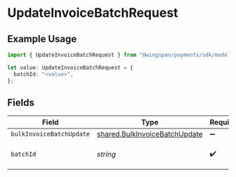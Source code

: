 # UpdateInvoiceBatchRequest

## Example Usage

```typescript
import { UpdateInvoiceBatchRequest } from "@wingspan/payments/sdk/models/operations";

let value: UpdateInvoiceBatchRequest = {
  batchId: "<value>",
};
```

## Fields

| Field                                                                                 | Type                                                                                  | Required                                                                              | Description                                                                           |
| ------------------------------------------------------------------------------------- | ------------------------------------------------------------------------------------- | ------------------------------------------------------------------------------------- | ------------------------------------------------------------------------------------- |
| `bulkInvoiceBatchUpdate`                                                              | [shared.BulkInvoiceBatchUpdate](../../../sdk/models/shared/bulkinvoicebatchupdate.md) | :heavy_minus_sign:                                                                    | N/A                                                                                   |
| `batchId`                                                                             | *string*                                                                              | :heavy_check_mark:                                                                    | Unique identifier for a batch                                                         |